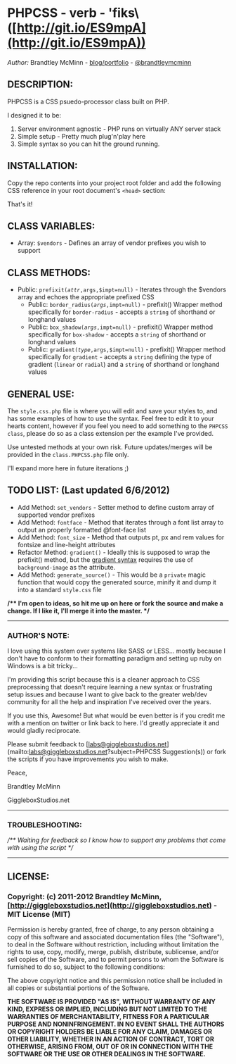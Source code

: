 # PHPCSS - verb - \'fiks\ ([http://git.io/ES9mpA](http://git.io/ES9mpA))

*Author:* Brandtley McMinn - [blog/portfolio](http://giggleboxstudios.net) - [@brandtleymcminn](http://twitter.com/brandtleymcminn)


## DESCRIPTION:
PHPCSS is a CSS psuedo-processor class built on PHP.

I designed it to be:

1. Server environment agnostic - PHP runs on virtually ANY server stack
2. Simple setup - Pretty much plug'n'play here
3. Simple syntax so you can hit the ground running.


## INSTALLATION:
Copy the repo contents into your project root folder and add the following CSS reference in your root document's <code>&lt;head&gt;</code> section:

<code><link rel="stylesheet" type="text/css" href="style.css.php"></code>

That's it!


## CLASS VARIABLES:
* Array: <code>$vendors</code> - Defines an array of vendor prefixes you wish to support


## CLASS METHODS:
* Public: <code>prefixit($attr,$args,$impt=null)</code> - Iterates through the $vendors array and echoes the appropriate prefixed CSS
  * Public: <code>border_radius($args,$impt=null)</code> - prefixit() Wrapper method specifically for <code>border-radius</code> - accepts a <code>string</code> of shorthand or longhand values
  * Public: <code>box_shadow($args,$impt=null)</code> - prefixit() Wrapper method specifically for <code>box-shadow</code> - accepts a <code>string</code> of shorthand or longhand values
  * Public: <code>gradient($type,$args,$impt=null)</code> - prefixit() Wrapper method specifically for <code>gradient</code> - accepts a <code>string</code> defining the type of gradient (<code>linear</code> or <code>radial</code>) and a <code>string</code> of shorthand or longhand values


## GENERAL USE:
The <code>style.css.php</code> file is where you will edit and save your styles to, and has some examples of how to use the syntax. Feel free to edit it to your hearts content, however if you feel you need to add something to the <code>PHPCSS class</code>, please do so as a class extension per the example I've provided.

Use untested methods at your own risk. Future updates/merges will be provided in the <code>class.PHPCSS.php</code> file only.

I'll expand more here in future iterations ;)


## TODO LIST: (Last updated 6/6/2012)
* Add Method: <code>set_vendors</code> - Setter method to define custom array of supported vendor prefixes
* Add Method: <code>fontface</code> - Method that iterates through a font list array to output an properly formatted @font-face list
* Add Method: <code>font_size</code> - Method that outputs pt, px and rem values for fontsize and line-height attributes
* Refactor Method: <code>gradient()</code> - Ideally this is supposed to wrap the prefixit() method, but the [gradient syntax](https://developer.mozilla.org/en/CSS/linear-gradient) requires the use of <code>background-image</code> as the attribute.
* Add Method: <code>generate_source()</code> - This would be a <code>private</code> magic function that would copy the generated source, minify it and dump it into a standard <code>style.css</code> file

__/** I'm open to ideas, so hit me up on here or fork the source and make a change. If I like it, I'll merge it into the master. */__



- - -


### AUTHOR'S NOTE:
I love using this system over systems like SASS or LESS... mostly because I don't have to conform to their formatting paradigm and setting up ruby on Windows is a bit tricky...

I'm providing this script because this is a cleaner approach to CSS preprocessing that doesn't require learning a new syntax or frustrating setup issues and because I want to give back to the greater web/dev community for all the help and inspiration I've received over the years.

If you use this, Awesome! But what would be even better is if you credit me with a mention on twitter or link back to here. I'd greatly appreciate it and would gladly reciprocate.

Please submit feedback to [labs@giggleboxstudios.net](mailto:labs@giggleboxstudios.net?subject=PHPCSS Suggestion(s)) or fork the scripts if you have improvements you wish to make.

Peace,

Brandtley McMinn

GiggleboxStudios.net


- - -


### TROUBLESHOOTING:
_/** Waiting for feedback so I know how to support any problems that come with using the script */_


- - -

## LICENSE:

### Copyright: (c) 2011-2012 Brandtley McMinn, [http://giggleboxstudios.net](http://giggleboxstudios.net) - MIT License (MIT)

Permission is hereby granted, free of charge, to any person obtaining a copy of this software and associated documentation files (the "Software"), to deal in the Software without restriction, including without limitation the rights to use, copy, modify, merge, publish, distribute, sublicense, and/or sell copies of the Software, and to permit persons to whom the Software is furnished to do so, subject to the following conditions:

The above copyright notice and this permission notice shall be included in all copies or substantial portions of the Software.

__THE SOFTWARE IS PROVIDED "AS IS", WITHOUT WARRANTY OF ANY KIND, EXPRESS OR IMPLIED, INCLUDING BUT NOT LIMITED TO THE WARRANTIES OF MERCHANTABILITY, FITNESS FOR A PARTICULAR PURPOSE AND NONINFRINGEMENT. IN NO EVENT SHALL THE AUTHORS OR COPYRIGHT HOLDERS BE LIABLE FOR ANY CLAIM, DAMAGES OR OTHER LIABILITY, WHETHER IN AN ACTION OF CONTRACT, TORT OR OTHERWISE, ARISING FROM, OUT OF OR IN CONNECTION WITH THE SOFTWARE OR THE USE OR OTHER DEALINGS IN THE SOFTWARE.__
